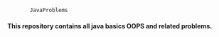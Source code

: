            JavaProblems 
<h4> This repository contains all java basics OOPS and related problems. </h4> 
